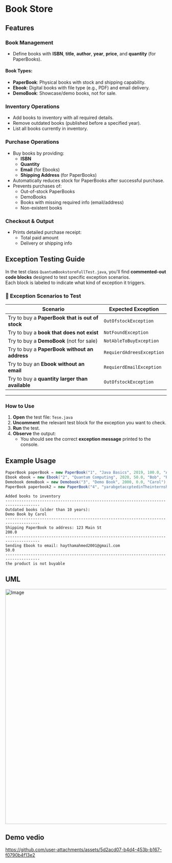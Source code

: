 # Book Store


## Features

###  Book Management
- Define books with **ISBN**, **title**, **author**, **year**, **price**, and **quantity** (for PaperBooks).

#### Book Types:
- **PaperBook**: Physical books with stock and shipping capability.
- **Ebook**: Digital books with file type (e.g., PDF) and email delivery.
- **DemoBook**: Showcase/demo books, not for sale.



###  Inventory Operations
- Add books to inventory with all required details.
- Remove outdated books (published before a specified year).
- List all books currently in inventory.



###  Purchase Operations
- Buy books by providing:
  - **ISBN**
  - **Quantity**
  - **Email** (for Ebooks)
  - **Shipping Address** (for PaperBooks)
- Automatically reduces stock for PaperBooks after successful purchase.
- Prevents purchases of:
  - Out-of-stock PaperBooks
  - DemoBooks
  - Books with missing required info (email/address)
  - Non-existent books



### Checkout & Output
- Prints detailed purchase receipt:
  - Total paid amount
  - Delivery or shipping info

 
 ##  Exception Testing Guide

In the test class `QuantumBookstoreFullTest.java`, you'll find **commented-out code blocks** designed to test specific exception scenarios.  
Each block is labeled to indicate what kind of exception it triggers.

### 📌 Exception Scenarios to Test

| Scenario | Expected Exception |
|----------|--------------------|
| Try to buy a **PaperBook that is out of stock** | `OutOfstockException` |
| Try to buy a **book that does not exist** | `NotFoundException` |
| Try to buy a **DemoBook** (not for sale) | `NotAbleToBuyException` |
| Try to buy a **PaperBook without an address** | `RequierdAdreesException` |
| Try to buy an **Ebook without an email** | `RequierdEmailException` |
| Try to buy a **quantity larger than available** | `OutOfstockException` |

---

### How to Use

1. **Open** the test file: `Tese.java`
2. **Uncomment** the relevant test block for the exception you want to check.
3. **Run** the test.
4. **Observe** the output:
   - You should see the correct **exception message** printed to the console.


##  Example Usage

```java
PaperBook paperBook = new PaperBook("1", "Java Basics", 2019, 100.0, "Alice", 10);
Ebook ebook = new Ebook("2", "Quantum Computing", 2020, 50.0, "Bob", "PDF");
Demobook demoBook = new Demobook("3", "Demo Book", 2000, 0.0, "Carol");
PaperBook paperbook2 = new PaperBook("4", "yarabgetaccptedinTheinternship", 2024, 1.0, "haytham", 12);

```

```
Added books to inventory
-------------------------------------------------------------------------------------
Outdated books (older than 10 years):
Demo Book by Carol
-------------------------------------------------------------------------------------
Shipping PaperBook to address: 123 Main St
200.0
-------------------------------------------------------------------------------------
Sending Ebook to email: haythamahmed2001@gmail.com
50.0
-------------------------------------------------------------------------------------
the product is not buyable
```

## UML
<img width="3052" height="732" alt="Image" src="https://github.com/user-attachments/assets/15b189f8-270a-4da2-b78c-91dbe29dfa92" />


## Demo vedio
https://github.com/user-attachments/assets/5d2acd07-b4d4-453b-b167-f0790b4f13e2




